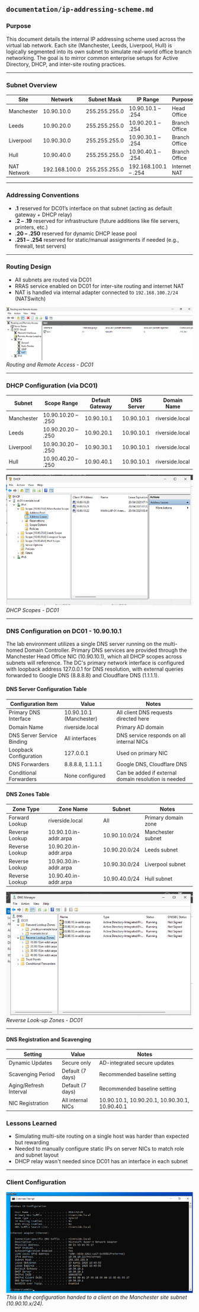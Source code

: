 ##  `documentation/ip-addressing-scheme.md`

###  Purpose  
This document details the internal IP addressing scheme used across the virtual lab network. Each site (Manchester, Leeds, Liverpool, Hull) is logically segmented into its own subnet to simulate real-world office branch networking. The goal is to mirror common enterprise setups for Active Directory, DHCP, and inter-site routing practices.

---

###  Subnet Overview

| Site         | Network        | Subnet Mask   | IP Range              | Purpose        |
|--------------|----------------|---------------|------------------------|----------------|
| Manchester   | 10.90.10.0     | 255.255.255.0 | 10.90.10.1 – .254      | Head Office    |
| Leeds        | 10.90.20.0     | 255.255.255.0 | 10.90.20.1 – .254      | Branch Office  |
| Liverpool    | 10.90.30.0     | 255.255.255.0 | 10.90.30.1 – .254      | Branch Office  |
| Hull         | 10.90.40.0     | 255.255.255.0 | 10.90.40.1 – .254      | Branch Office  |
| NAT Network  | 192.168.100.0  | 255.255.255.0 | 192.168.100.1 – .254   | Internet NAT   |

---

###  Addressing Conventions

- **.1** reserved for DC01’s interface on that subnet (acting as default gateway + DHCP relay)
- **.2 – .19** reserved for infrastructure (future additions like file servers, printers, etc.)
- **.20 – .250** reserved for dynamic DHCP lease pool
- **.251 – .254** reserved for static/manual assignments if needed (e.g., firewall, test servers)

---

###  Routing Design

- All subnets are routed via DC01
- RRAS service enabled on DC01 for inter-site routing and internet NAT
- NAT is handled via internal adapter connected to `192.168.100.2/24` (NATSwitch)

![NAT](images/NAT.png)\
*Routing and Remote Access - DC01*

---

###  DHCP Configuration (via DC01)

| Subnet       | Scope Range             | Default Gateway | DNS Server     | Domain Name       |
|--------------|--------------------------|------------------|----------------|--------------------|
| Manchester   | 10.90.10.20 – .250       | 10.90.10.1       | 10.90.10.1     | riverside.local    |
| Leeds        | 10.90.20.20 – .250       | 10.90.20.1       | 10.90.10.1     | riverside.local    |
| Liverpool    | 10.90.30.20 – .250       | 10.90.30.1       | 10.90.10.1     | riverside.local    |
| Hull         | 10.90.40.20 – .250       | 10.90.40.1       | 10.90.10.1     | riverside.local    |

![DHCP](images/DHCP.png)\
*DHCP Scopes - DC01*

---
### DNS Configuration on DC01 - 10.90.10.1

The lab environment utilizes a single DNS server running on the multi-homed Domain Controller. Primary DNS services are provided through the Manchester Head Office NIC (10.90.10.1), which all DHCP scopes across subnets will reference. The DC's primary network interface is configured with loopback address 127.0.0.1 for DNS resolution, with external queries forwarded to Google DNS (8.8.8.8) and Cloudflare DNS (1.1.1.1).

#### DNS Server Configuration Table

| Configuration Item | Value | Notes |
|-------------------|-------|-------|
| Primary DNS Interface | 10.90.10.1 (Manchester) | All client DNS requests directed here |
| Domain Name | riverside.local | Primary AD domain |
| DNS Server Service Binding | All interfaces | DNS service responds on all internal NICs |
| Loopback Configuration | 127.0.0.1 | Used on primary NIC |
| DNS Forwarders | 8.8.8.8, 1.1.1.1 | Google DNS, Cloudflare DNS |
| Conditional Forwarders | None configured | Can be added if external domain resolution is needed |

#### DNS Zones Table

| Zone Type | Zone Name | Subnet | Notes               |
|-----------|-----------|--------|---------------------|
| Forward Lookup | riverside.local | All | Primary domain zone |
| Reverse Lookup | 10.90.10.in-addr.arpa | 10.90.10.0/24 | Manchester subnet   |
| Reverse Lookup | 10.90.20.in-addr.arpa | 10.90.20.0/24 | Leeds subnet        |
| Reverse Lookup | 10.90.30.in-addr.arpa | 10.90.30.0/24 | Liverpool subnet    |
| Reverse Lookup | 10.90.40.in-addr.arpa | 10.90.40.0/24 | Hull subnet         |

![DNS Zones](images/DNS.png)\
*Reverse Look-up Zones - DC01*

--- 

#### DNS Registration and Scavenging

| Setting | Value | Notes |
|---------|-------|-------|
| Dynamic Updates | Secure only | AD-integrated secure updates |
| Scavenging Period | Default (7 days) | Recommended baseline setting |
| Aging/Refresh Interval | Default (7 days) | Recommended baseline setting |
| NIC Registration | All internal NICs | 10.90.10.1, 10.90.20.1, 10.90.30.1, 10.90.40.1 |

###  Lessons Learned

- Simulating multi-site routing on a single host was harder than expected but rewarding
- Needed to manually configure static IPs on server NICs to match role and subnet layout
- DHCP relay wasn't needed since DC01 has an interface in each subnet

---

###  Client Configuration

![Client with DHCP Lease](images/ipconfigMAN-LAP-01.png)\
*This is the configuration handed to a client on the Manchester site subnet (10.90.10.x/24).*
